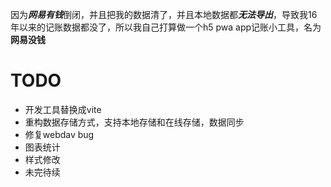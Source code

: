 因为***网易有钱***倒闭，并且把我的数据清了，并且本地数据都***无法导出***，导致我16年以来的记账数据都没了，所以我自己打算做一个h5 pwa app记账小工具，名为**网易没钱**

# TODO
- 开发工具替换成vite
- 重构数据存储方式，支持本地存储和在线存储，数据同步
- 修复webdav bug
- 图表统计
- 样式修改
- 未完待续